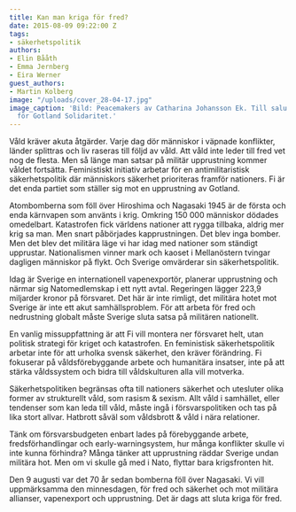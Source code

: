 ```yaml
---
title: Kan man kriga för fred?
date: 2015-08-09 09:22:00 Z
tags:
- säkerhetspolitik
authors:
- Elin Bååth
- Emma Jernberg
- Eira Werner
guest_authors:
- Martin Kolberg
image: "/uploads/cover_28-04-17.jpg"
image_caption: 'Bild: Peacemakers av Catharina Johansson Ek. Till salu till förmån
  för Gotland Solidaritet.'
---
```


Våld kräver akuta åtgärder. Varje dag dör människor i väpnade konflikter, länder splittras och liv raseras till följd av våld. Att våld inte leder till fred vet nog de flesta. Men så länge man satsar på militär upprustning kommer våldet fortsätta. Feministiskt initiativ arbetar för en antimilitaristisk säkerhetspolitik där människors säkerhet prioriteras framför nationers. Fi är det enda partiet som ställer sig mot en upprustning av Gotland.

Atombomberna som föll över Hiroshima och Nagasaki 1945 är de första och enda kärnvapen som använts i krig. Omkring 150 000 människor dödades omedelbart. Katastrofen fick världens nationer att rygga tillbaka, aldrig mer krig sa man. Men snart påbörjades kapprustningen. Det blev inga bomber. Men det blev det militära läge vi har idag med nationer som ständigt upprustar. Nationalismen vinner mark och kaoset i Mellanöstern tvingar dagligen människor på flykt. Och Sverige omvärderar sin säkerhetspolitik.

Idag är Sverige en internationell vapenexportör, planerar upprustning och närmar sig Natomedlemskap i ett nytt avtal. Regeringen lägger 223,9 miljarder kronor på försvaret. Det här är inte rimligt, det militära hotet mot Sverige är inte ett akut samhällsproblem. För att arbeta för fred och nedrustning globalt måste Sverige sluta satsa på militären nationellt.

En vanlig missuppfattning är att Fi vill montera ner försvaret helt, utan politisk strategi för kriget och katastrofen. En feministisk säkerhetspolitik arbetar inte för att urholka svensk säkerhet, den kräver förändring. Fi fokuserar på våldsförebyggande arbete och humanitära insatser, inte på att stärka våldssystem och bidra till våldskulturen alla vill motverka.

Säkerhetspolitiken begränsas ofta till nationers säkerhet och utesluter olika former av strukturellt våld, som rasism & sexism. Allt våld i samhället, eller tendenser som kan leda till våld, måste ingå i försvarspolitiken och tas på lika stort allvar. Hatbrott såväl som våldsbrott & våld i nära relationer.

Tänk om försvarsbudgeten enbart lades på förebyggande arbete, fredsförhandlingar och early-warningsystem, hur många konflikter skulle vi inte kunna förhindra? Många tänker att upprustning räddar Sverige undan militära hot. Men om vi skulle gå med i Nato, flyttar bara krigsfronten hit.

Den 9 augusti var det 70 år sedan bomberna föll över Nagasaki. Vi vill uppmärksamma den minnesdagen, för fred och säkerhet och mot militära allianser, vapenexport och upprustning. Det är dags att sluta kriga för fred.